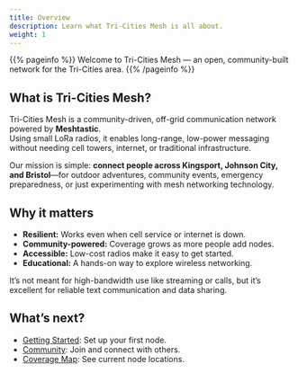 ```yaml
---
title: Overview
description: Learn what Tri-Cities Mesh is all about.
weight: 1
---
```


{{% pageinfo %}}
Welcome to Tri-Cities Mesh — an open, community-built network for the Tri-Cities area.
{{% /pageinfo %}}

## What is Tri-Cities Mesh?

Tri-Cities Mesh is a community-driven, off-grid communication network powered by **Meshtastic**.  
Using small LoRa radios, it enables long-range, low-power messaging without needing cell towers, internet, or traditional infrastructure.

Our mission is simple: **connect people across Kingsport, Johnson City, and Bristol**—for outdoor adventures, community events, emergency preparedness, or just experimenting with mesh networking technology.

## Why it matters

- **Resilient:** Works even when cell service or internet is down.  
- **Community-powered:** Coverage grows as more people add nodes.  
- **Accessible:** Low-cost radios make it easy to get started.  
- **Educational:** A hands-on way to explore wireless networking.  

It’s not meant for high-bandwidth use like streaming or calls, but it’s excellent for reliable text communication and data sharing.  

## What’s next?

- [Getting Started](/docs/getting-started/): Set up your first node.  
- [Community](/community/): Join and connect with others.  
- [Coverage Map](/map/): See current node locations.  
